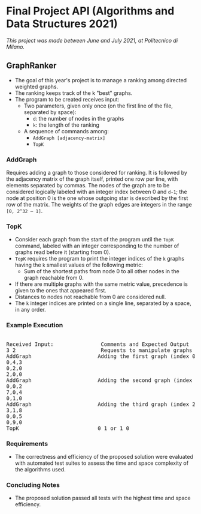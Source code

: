 # Final Project API (Algorithms and Data Structures 2021)

*This project was made between June and July 2021, at Politecnico di Milano.*

## GraphRanker

- The goal of this year's project is to manage a ranking among directed weighted graphs.
- The ranking keeps track of the k "best" graphs.
- The program to be created receives input:
   - Two parameters, given only once (on the first line of the file, separated by space):
       - `d`: the number of nodes in the graphs
       - `k`: the length of the ranking
   - A sequence of commands among:
       - `AddGraph [adjacency-matrix]`
       - `TopK`
### AddGraph
Requires adding a graph to those considered for ranking. It is followed by the adjacency matrix of the graph itself, printed one row per line, with elements separated by commas.
The nodes of the graph are to be considered logically labeled with an integer index between 0 and `d-1`; the node at position 0 is the one whose outgoing star is described by the first row of the matrix.
The weights of the graph edges are integers in the range `[0, 2^32 – 1]`.

### TopK
- Consider each graph from the start of the program until the `TopK` command, labeled with an integer corresponding to the number of graphs read before it (starting from 0).
- `TopK` requires the program to print the integer indices of the `k` graphs having the `k` smallest values of the following metric:
  - Sum of the shortest paths from node 0 to all other nodes in the graph reachable from 0.
- If there are multiple graphs with the same metric value, precedence is given to the ones that appeared first.
- Distances to nodes not reachable from 0 are considered null.
- The `k` integer indices are printed on a single line, separated by a space, in any order.

### Example Execution
<pre>

Received Input:               Comments and Expected Output
3 2                           Requests to manipulate graphs with 3 nodes and report the k=2 best
AddGraph                     Adding the first graph (index 0, sum of paths = 7)
0,4,3
0,2,0
2,0,0
AddGraph                     Adding the second graph (index 1, sum of paths = 5)
0,0,2
7,0,4
0,1,0
AddGraph                     Adding the third graph (index 2, sum of paths = 7)
3,1,8
0,0,5
0,9,0
TopK                         0 1 or 1 0
</pre>

### Requirements

- The correctness and efficiency of the proposed solution were evaluated with automated test suites to assess the time and space complexity of the algorithms used.

### Concluding Notes

- The proposed solution passed all tests with the highest time and space efficiency.



